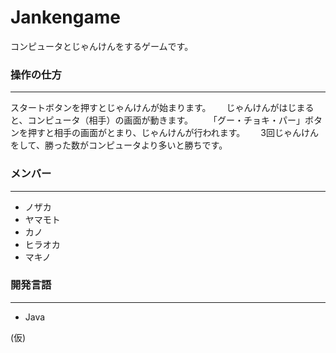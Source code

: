 Jankengame
==================
コンピュータとじゃんけんをするゲームです。


### 操作の仕方 ###
------
スタートボタンを押すとじゃんけんが始まります。　　
じゃんけんがはじまると、コンピュータ（相手）の画面が動きます。　　
「グー・チョキ・パー」ボタンを押すと相手の画面がとまり、じゃんけんが行われます。　　
3回じゃんけんをして、勝った数がコンピュータより多いと勝ちです。　　


### メンバー ###
------
+ ノザカ
+ ヤマモト
+ カノ
+ ヒラオカ
+ マキノ


### 開発言語 ###
------
+ Java

(仮)